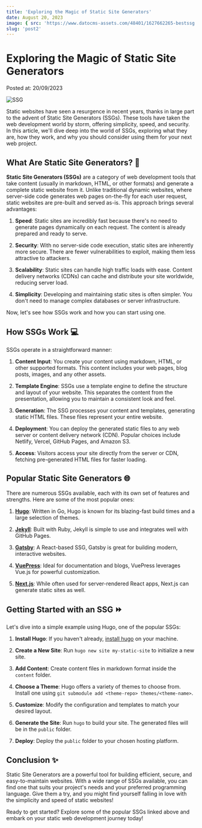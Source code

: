 ```yaml
---
title: 'Exploring the Magic of Static Site Generators'
date: August 20, 2023
image: { src: 'https://www.datocms-assets.com/48401/1627662265-bestssg.png?fit%3Dmax%26fm%3Dwebp%26w%3D900', alt: 'SSG' }
slug: 'post2'
---
```


<h1 class="post-title">Exploring the Magic of Static Site Generators</h1>
<p class="post-date">Posted at: 20/09/2023</p>

<img class="post-img" src="https://www.datocms-assets.com/48401/1627662265-bestssg.png?fit%3Dmax%26fm%3Dwebp%26w%3D900" alt="SSG" />

Static websites have seen a resurgence in recent years, thanks in large part to the advent of Static Site Generators (SSGs). These tools have taken the web development world by storm, offering simplicity, speed, and security. In this article, we'll dive deep into the world of SSGs, exploring what they are, how they work, and why you should consider using them for your next web project.

## What Are Static Site Generators? <span>🚀</span>

**Static Site Generators (SSGs)** are a category of web development tools that take content (usually in markdown, HTML, or other formats) and generate a complete static website from it. Unlike traditional dynamic websites, where server-side code generates web pages on-the-fly for each user request, static websites are pre-built and served as-is. This approach brings several advantages:

1. **Speed**: Static sites are incredibly fast because there's no need to generate pages dynamically on each request. The content is already prepared and ready to serve.

2. **Security**: With no server-side code execution, static sites are inherently more secure. There are fewer vulnerabilities to exploit, making them less attractive to attackers.

3. **Scalability**: Static sites can handle high traffic loads with ease. Content delivery networks (CDNs) can cache and distribute your site worldwide, reducing server load.

4. **Simplicity**: Developing and maintaining static sites is often simpler. You don't need to manage complex databases or server infrastructure.

Now, let's see how SSGs work and how you can start using one.

## How SSGs Work <span>💻</span>

SSGs operate in a straightforward manner:

1. **Content Input**: You create your content using markdown, HTML, or other supported formats. This content includes your web pages, blog posts, images, and any other assets.

2. **Template Engine**: SSGs use a template engine to define the structure and layout of your website. This separates the content from the presentation, allowing you to maintain a consistent look and feel.

3. **Generation**: The SSG processes your content and templates, generating static HTML files. These files represent your entire website.

4. **Deployment**: You can deploy the generated static files to any web server or content delivery network (CDN). Popular choices include Netlify, Vercel, GitHub Pages, and Amazon S3.

5. **Access**: Visitors access your site directly from the server or CDN, fetching pre-generated HTML files for faster loading.

## Popular Static Site Generators <span>🌐</span>

There are numerous SSGs available, each with its own set of features and strengths. Here are some of the most popular ones:

1. **<a href="https://gohugo.io/" target="_blank">Hugo</a>**: Written in Go, Hugo is known for its blazing-fast build times and a large selection of themes.

2. **<a href="https://jekyllrb.com/" target="_blank">Jekyll</a>**: Built with Ruby, Jekyll is simple to use and integrates well with GitHub Pages.

3. **<a href="https://www.gatsbyjs.com/" target="_blank">Gatsby</a>**: A React-based SSG, Gatsby is great for building modern, interactive websites.

4. **<a href="https://vuepress.vuejs.org/" target="_blank">VuePress</a>**: Ideal for documentation and blogs, VuePress leverages Vue.js for powerful customization.

5. **<a href="https://nextjs.org/" target="_blank">Next.js</a>**: While often used for server-rendered React apps, Next.js can generate static sites as well.

## Getting Started with an SSG <span>⏩</span>

Let's dive into a simple example using Hugo, one of the popular SSGs:

1. **Install Hugo**: If you haven't already, <a href="https://gohugo.io/getting-started/installing/" target="_blank">install hugo</a> on your machine.

2. **Create a New Site**: Run `hugo new site my-static-site` to initialize a new site.

3. **Add Content**: Create content files in markdown format inside the `content` folder.

4. **Choose a Theme**: Hugo offers a variety of themes to choose from. Install one using `git submodule add <theme-repo> themes/<theme-name>`.

5. **Customize**: Modify the configuration and templates to match your desired layout.

6. **Generate the Site**: Run `hugo` to build your site. The generated files will be in the `public` folder.

7. **Deploy**: Deploy the `public` folder to your chosen hosting platform.

## Conclusion <span>✨</span>

Static Site Generators are a powerful tool for building efficient, secure, and easy-to-maintain websites. With a wide range of SSGs available, you can find one that suits your project's needs and your preferred programming language. Give them a try, and you might find yourself falling in love with the simplicity and speed of static websites!

Ready to get started? Explore some of the popular SSGs linked above and embark on your static web development journey today!
